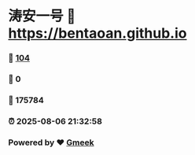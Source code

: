 # 涛安一号 :link: https://bentaoan.github.io 
### :page_facing_up: [104](https://bentaoan.github.io/tag.html) 
### :speech_balloon: 0 
### :hibiscus: 175784 
### :alarm_clock: 2025-08-06 21:32:58 
### Powered by :heart: [Gmeek](https://github.com/Meekdai/Gmeek)
